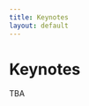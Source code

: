 ```yaml
---
title: Keynotes
layout: default
---
```


# Keynotes
TBA
<!--
## Chris Jermaine

**Title:** The Tensor-Relational Algebra, and Other Ideas in Machine Learning System Design

**Abstract:** One area in which systems for machine learning are wanting (TensorFlow, PyTorch) is in their support for Big Models and Big Data. In contrast to modern relational systems which scale to large data sizes and multiple machines quite well out of the box, getting machine learning computations to work in a distributed setting or with large models is often very challenging.  In this talk, I argue that the fundamental problem is lack of abstraction in these systems. I argue that it makes sense to re-design these systems from the ground up, applying many of the lessons from the heyday of relational database system design in the 1970's and 80's.

<img src="https://profiles.rice.edu/sites/g/files/bxs3881/files/2020-07/ChrisJermaine%20500x500.jpg" align="right" border="1" width="160">

**Bio:** Chris Jermaine is a Professor of Computer Science at Rice University, and directs Rice's Data Science Initiative.  He is the recipient of an Alfred P. Sloan Foundation Research Fellowship, a National Science Foundation CAREER award, and the George R. Brown School's Teaching & Research Excellence Award. He has received best paper/best paper runner-up awards from top journals/conferences in data mining and data management, including IEEE ICDE, ACM SIGMOD, ACM SIGKDD, and VLDB, as well as the IBM Pat Goldberg Award given annually to the best papers published by IBM.  He currently serves as the editor-in-chief of ACM Transactions on Database Systems, the ACM’s flagship journal for data management research.

<br>
-->
